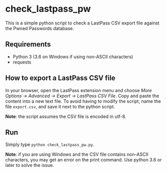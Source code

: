 # check_lastpass_pw

This is a simple python script to check a LastPass CSV export file against the
Pwned Passwords database.

## Requirements

- Python 3 (3.6 on Windows if using non-ASCII characters)
- requests

## How to export a LastPass CSV file

In your browser, open the LastPass extension menu and choose _More Options ->
Advanced -> Export -> LastPass CSV File_. Copy and paste the content into a new
text file. To avoid having to modify the script, name the file `export.csv`, and
save it next to the python script.

**Note**: the script assumes the CSV file is encoded in utf-8.

## Run

Simply type `python check_lastpass_pw.py`.

**Note**: if you are using Windows and the CSV file contains non-ASCII
characters, you may get an error on the print command. Use python 3.6 or later
to solve the issue.
